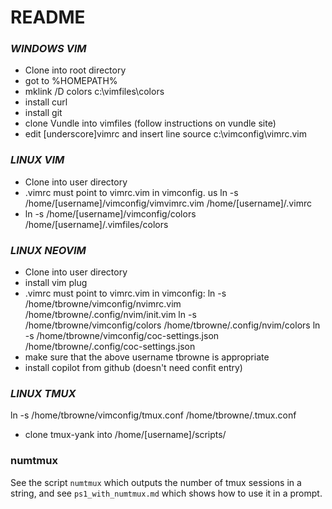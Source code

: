 # README #

### _WINDOWS VIM_
* Clone into root directory
* got to %HOMEPATH%
* mklink /D colors c:\vimfiles\colors
* install curl
* install git
* clone Vundle into vimfiles (follow instructions on vundle site)
* edit [underscore]vimrc and insert line source c:\vimconfig\vimrc.vim

### _LINUX VIM_
- Clone into user directory
- .vimrc must point to vimrc.vim in vimconfig. us ln -s /home/[username]/vimconfig/vimvimrc.vim /home/[username]/.vimrc
- ln -s /home/[username]/vimconfig/colors /home/[username]/.vimfiles/colors

### _LINUX NEOVIM_
- Clone into user directory
- install vim plug
- .vimrc must point to vimrc.vim in vimconfig:
ln -s /home/tbrowne/vimconfig/nvimrc.vim /home/tbrowne/.config/nvim/init.vim
ln -s /home/tbrowne/vimconfig/colors /home/tbrowne/.config/nvim/colors
ln -s /home/tbrowne/vimconfig/coc-settings.json /home/tbrowne/.config/coc-settings.json
- make sure that the above username tbrowne is appropriate
- install copilot from github (doesn't need confit entry)


### _LINUX TMUX_
ln -s /home/tbrowne/vimconfig/tmux.conf /home/tbrowne/.tmux.conf
- clone tmux-yank into /home/[username]/scripts/


### numtmux
See the script `numtmux` which outputs the number of tmux sessions in a string, and see `ps1_with_numtmux.md` which shows how to use it in a prompt. 

